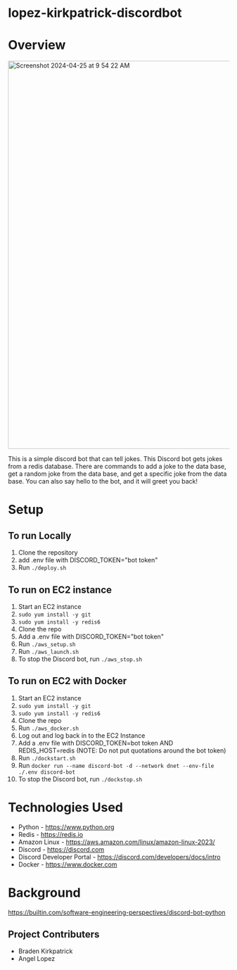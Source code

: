 # lopez-kirkpatrick-discordbot

# Overview

<img width="882" alt="Screenshot 2024-04-25 at 9 54 22 AM" src="https://github.com/cs220s24/lopez-kirkpatrick-discordbot/assets/109396828/6e5fb82a-945b-43d7-923c-913514cbd185">


This is a simple discord bot that can tell jokes. This Discord bot gets jokes from a redis database. There are commands to add a joke to the data base, get a random joke from the data base, and get a specific joke from the data base. You can also say hello to the bot, and it will greet you back!


# Setup

## **To run Locally**

1. Clone the repository
2. add .env file with DISCORD_TOKEN="bot token"
3. Run `./deploy.sh`


## **To run on EC2 instance**

1. Start an EC2 instance
2. `sudo yum install -y git`
3. `sudo yum install -y redis6`
4. Clone the repo
5. Add a .env file with DISCORD_TOKEN="bot token"
6. Run `./aws_setup.sh`
7. Run `./aws_launch.sh`
8. To stop the Discord bot, run `./aws_stop.sh`

## **To run on EC2 with Docker**

1. Start an EC2 instance
2. `sudo yum install -y git`
3. `sudo yum install -y redis6`
4. Clone the repo
5. Run `./aws_docker.sh`
6. Log out and log back in to the EC2 Instance
7. Add a .env file with DISCORD_TOKEN=bot token AND REDIS_HOST=redis (NOTE: Do not put quotations around the bot token) 
8. Run `./dockstart.sh`
9. Run `docker run --name discord-bot -d --network dnet --env-file ./.env discord-bot`
10. To stop the Discord bot, run `./dockstop.sh`

# Technologies Used 

- Python - https://www.python.org
- Redis - https://redis.io
- Amazon Linux - https://aws.amazon.com/linux/amazon-linux-2023/
- Discord - https://discord.com
- Discord Developer Portal - https://discord.com/developers/docs/intro
- Docker - https://www.docker.com


# Background

https://builtin.com/software-engineering-perspectives/discord-bot-python

## Project Contributers
- Braden Kirkpatrick
- Angel Lopez
